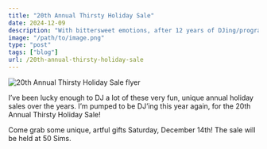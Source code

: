 ```yaml
---
title: "20th Annual Thirsty Holiday Sale"
date: 2024-12-09
description: "With bittersweet emotions, after 12 years of DJing/programming, I recently said goodbye to BSR Live."
image: "/path/to/image.png"
type: "post"
tags: ["blog"]
url: /20th-annual-thirsty-holiday-sale
---
```


![20th Annual Thirsty Holiday Sale flyer](/posts/2024/thirsty/thirsty-holiday-sale.jpg)


I’ve been lucky enough to DJ a lot of these very fun, unique annual holiday sales over the years. I’m pumped to be DJ’ing this year again, for the 20th Annual Thirsty Holiday Sale!

Come grab some unique, artful gifts Saturday, December 14th! The sale will be held at 50 Sims.


